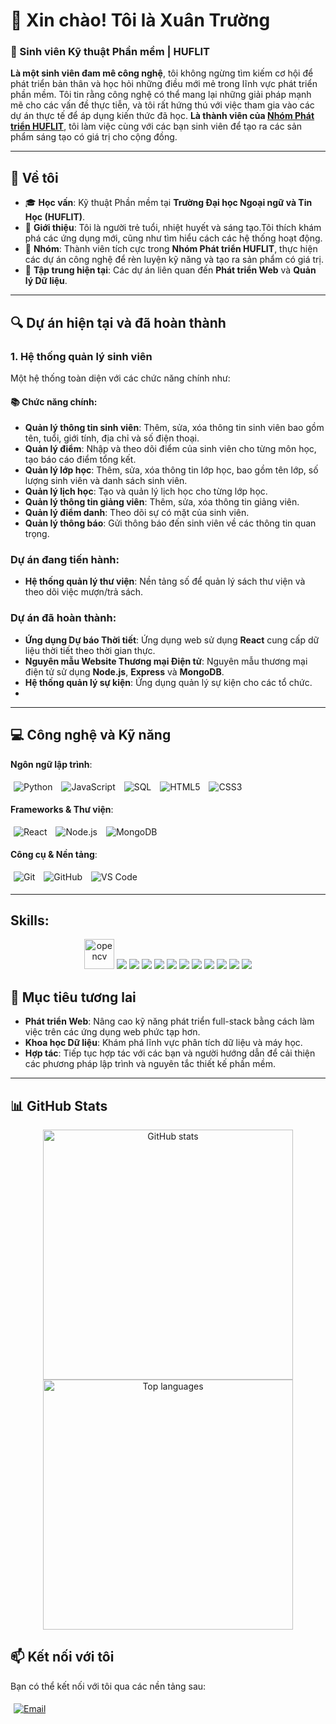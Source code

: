 <!-- Hình ảnh đại diện -->
# 👋 Xin chào! Tôi là Xuân Trường

### 🌟 Sinh viên Kỹ thuật Phần mềm | HUFLIT

**Là một sinh viên đam mê công nghệ**, tôi không ngừng tìm kiếm cơ hội để phát triển bản thân và học hỏi những điều mới mẻ trong lĩnh vực phát triển phần mềm. Tôi tin rằng công nghệ có thể mang lại những giải pháp mạnh mẽ cho các vấn đề thực tiễn, và tôi rất hứng thú với việc tham gia vào các dự án thực tế để áp dụng kiến thức đã học. **Là thành viên của [Nhóm Phát triển HUFLIT](#nhóm)**, tôi làm việc cùng với các bạn sinh viên để tạo ra các sản phẩm sáng tạo có giá trị cho cộng đồng.

---

## 📘 Về tôi

- 🎓 **Học vấn**: Kỹ thuật Phần mềm tại **Trường Đại học Ngoại ngữ và Tin Học (HUFLIT)**.
- 👤 **Giới thiệu**: Tôi là người trẻ tuổi, nhiệt huyết và sáng tạo.Tôi thích khám phá các ứng dụng mới, cũng như tìm hiểu cách các hệ thống hoạt động.
- 👥 **Nhóm**: Thành viên tích cực trong **Nhóm Phát triển HUFLIT**, thực hiện các dự án công nghệ để rèn luyện kỹ năng và tạo ra sản phẩm có giá trị. 
- 🌱 **Tập trung hiện tại**: Các dự án liên quan đến **Phát triển Web** và **Quản lý Dữ liệu**.

---

## 🔍 Dự án hiện tại và đã hoàn thành

### 1. Hệ thống quản lý sinh viên
Một hệ thống toàn diện với các chức năng chính như:

#### 📚 Chức năng chính:
- **Quản lý thông tin sinh viên**: Thêm, sửa, xóa thông tin sinh viên bao gồm tên, tuổi, giới tính, địa chỉ và số điện thoại.
- **Quản lý điểm**: Nhập và theo dõi điểm của sinh viên cho từng môn học, tạo báo cáo điểm tổng kết.
- **Quản lý lớp học**: Thêm, sửa, xóa thông tin lớp học, bao gồm tên lớp, số lượng sinh viên và danh sách sinh viên.
- **Quản lý lịch học**: Tạo và quản lý lịch học cho từng lớp học.
- **Quản lý thông tin giảng viên**: Thêm, sửa, xóa thông tin giảng viên.
- **Quản lý điểm danh**: Theo dõi sự có mặt của sinh viên.
- **Quản lý thông báo**: Gửi thông báo đến sinh viên về các thông tin quan trọng.

### Dự án đang tiến hành:
- **Hệ thống quản lý thư viện**: Nền tảng số để quản lý sách thư viện và theo dõi việc mượn/trả sách.

### Dự án đã hoàn thành:
- **Ứng dụng Dự báo Thời tiết**: Ứng dụng web sử dụng **React** cung cấp dữ liệu thời tiết theo thời gian thực.
- **Nguyên mẫu Website Thương mại Điện tử**: Nguyên mẫu thương mại điện tử sử dụng **Node.js**, **Express** và **MongoDB**.
- **Hệ thống quản lý sự kiện**: Ứng dụng quản lý sự kiện cho các tổ chức.
- 

---

## 💻 Công nghệ và Kỹ năng

**Ngôn ngữ lập trình**:  
<p>
<img src="https://img.icons8.com/color/48/000000/python.png" alt="Python" style="margin: 5px;" />
  <img src="https://img.icons8.com/color/48/000000/javascript--v1.png" alt="JavaScript" style="margin: 5px;" />
  <img src="https://img.icons8.com/color/48/000000/sql.png" alt="SQL" style="margin: 5px;" />
  <img src="https://img.icons8.com/color/48/000000/html-5.png" alt="HTML5" style="margin: 5px;" />
  <img src="https://img.icons8.com/color/48/000000/css3.png" alt="CSS3" style="margin: 5px;" />
</p>

**Frameworks & Thư viện**:  
<p>
  <img src="https://img.icons8.com/color/48/000000/react-native.png" alt="React" style="margin: 5px;" />
  <img src="https://img.icons8.com/color/48/000000/nodejs.png" alt="Node.js" style="margin: 5px;" />
  <img src="https://img.icons8.com/color/48/000000/mongodb.png" alt="MongoDB" style="margin: 5px;" />
</p>

**Công cụ & Nền tảng**:  
<p>
  <img src="https://img.icons8.com/color/48/000000/git.png" alt="Git" style="margin: 5px;" />
  <img src="https://img.icons8.com/color/48/000000/github.png" alt="GitHub" style="margin: 5px;" />
  <img src="https://img.icons8.com/color/48/000000/visual-studio-code-2019.png" alt="VS Code" style="margin: 5px;" />
</p>

---
## Skills:
<p align="center">
  <img src="https://www.vectorlogo.zone/logos/opencv/opencv-icon.svg" alt="opencv" width="48" height="48"/> 
  <img src="https://img.icons8.com/color/48/000000/microsoft-sql-server.png"/>
  <img src="https://img.icons8.com/color/48/000000/mysql-logo.png"/>
  <img src="https://img.icons8.com/color/48/000000/mongodb.png"/>
  <img src="https://img.icons8.com/fluent/48/000000/matlab.png"/>
  <img src="https://img.icons8.com/color/48/000000/git.png"/>
  <img src="https://img.icons8.com/color/48/000000/github-2.png"/>
  <img src="https://img.icons8.com/color/48/000000/visual-studio-code-2019.png"/>
  <img src="https://img.icons8.com/color/48/000000/visual-studio-2019.png"/>
  <img src="https://img.icons8.com/dusk/48/000000/anaconda.png"/>
  <img src="https://img.icons8.com/fluent/48/000000/spyder-ide.png"/>
  <img src="https://img.icons8.com/color/48/000000/trello.png"/>
</p>


## 🌱 Mục tiêu tương lai

- **Phát triển Web**: Nâng cao kỹ năng phát triển full-stack bằng cách làm việc trên các ứng dụng web phức tạp hơn.
- **Khoa học Dữ liệu**: Khám phá lĩnh vực phân tích dữ liệu và máy học.
- **Hợp tác**: Tiếp tục hợp tác với các bạn và người hướng dẫn để cải thiện các phương pháp lập trình và nguyên tắc thiết kế phần mềm.

---
## 📊 GitHub Stats

<p align="center">
  <img src="https://github-readme-stats.vercel.app/api?username=minhhuy&show_icons=true&theme=highcontrast" alt="GitHub stats" width="400" />
  <img src="https://github-readme-stats.vercel.app/api/top-langs/?username=minhhuy&layout=compact&theme=highcontrast" alt="Top languages" width="400" />
</p>

## 📫 Kết nối với tôi

Bạn có thể kết nối với tôi qua các nền tảng sau:  
<p>
  <a href="mailto:truongnguyen236418@gmail.com">
<img src="https://img.icons8.com/fluent/48/000000/gmail.png" alt="Email" style="margin: 5px;" />
</p>
